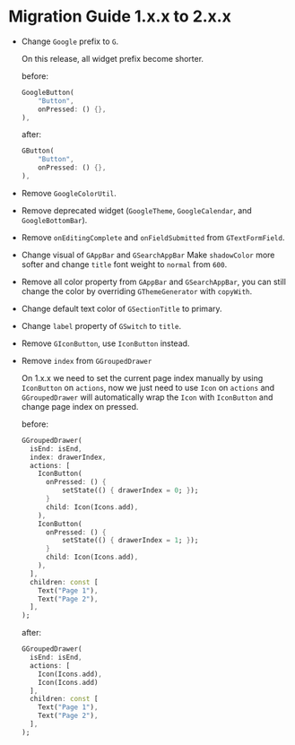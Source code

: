 # Migration Guide 1.x.x to 2.x.x

- Change `Google` prefix to `G`.

    On this release, all widget prefix become shorter.

    before:
    ``` dart
    GoogleButton(
        "Button",
        onPressed: () {},
    ),
    ```

    after:
    ``` dart
    GButton(
        "Button",
        onPressed: () {},
    ),
    ```

- Remove `GoogleColorUtil`.

- Remove deprecated widget (`GoogleTheme`, `GoogleCalendar`, and `GoogleBottomBar`).

- Remove `onEditingComplete` and `onFieldSubmitted` from `GTextFormField`.

- Change visual of `GAppBar` and `GSearchAppBar`
    Make `shadowColor` more softer and change `title` font weight to `normal` from `600`.

- Remove all color property from `GAppBar` and `GSearchAppBar`, you can still change the color by overriding `GThemeGenerator` with `copyWith`.

- Change default text color of `GSectionTitle` to primary.

- Change `label` property of `GSwitch` to `title`.

- Remove `GIconButton`, use `IconButton` instead.

- Remove `index` from `GGroupedDrawer`

    On 1.x.x we need to set the current page index manually by using `IconButton` on `actions`, now we just need to use `Icon` on `actions` and `GGroupedDrawer` will automatically wrap the `Icon` with `IconButton` and change page index on pressed. 

    before:
    ``` dart
    GGroupedDrawer(
      isEnd: isEnd,
      index: drawerIndex,
      actions: [
        IconButton(
          onPressed: () {
              setState(() { drawerIndex = 0; });
          }
          child: Icon(Icons.add),
        ),
        IconButton(
          onPressed: () {
              setState(() { drawerIndex = 1; });
          }
          child: Icon(Icons.add),
        ),
      ],
      children: const [
        Text("Page 1"),
        Text("Page 2"),
      ],
    );
    ```

    after:
    ``` dart
    GGroupedDrawer(
      isEnd: isEnd,
      actions: [
        Icon(Icons.add),
        Icon(Icons.add)
      ],
      children: const [
        Text("Page 1"),
        Text("Page 2"),
      ],
    );
    ```